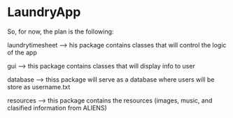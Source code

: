 # LaundryApp
So, for now, the plan is the following:

laundrytimesheet --> his package contains classes that will control the logic of the app 

gui --> this package contains classes that will display  info to user

database --> thiss package will serve as a database where users will be store
			 as username.txt 


resources --> this package contains the resources (images, music, and clasified information from ALIENS)

